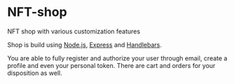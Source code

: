 # NFT-shop
NFT shop with various customization features

Shop is build using [Node.js](https://nodejs.org/uk/), [Express](https://expressjs.com/ru/) and [Handlebars](https://handlebarsjs.com/).

You are able to fully register and authorize your user through email, create a profile and even your personal token. 
There are cart and orders for your disposition as well.
